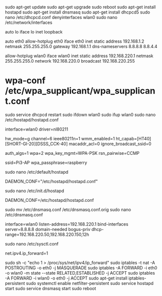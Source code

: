   sudo apt-get update
  sudo apt-get upgrade
  sudo reboot
  sudo apt-get install hostapd
  sudo apt-get install dnsmasq
  sudo apt-get install dhcpcd5
  sudo nano /etc/dhcpcd.conf
  denyinterfaces wlan0
  sudo nano /etc/network/interfaces

  auto lo
  iface lo inet loopback

  auto eth0
  allow-hotplug eth0
  iface eth0 inet static
  address 192.168.1.2
  netmask 255.255.255.0
  gateway 192.168.1.1
  dns-nameservers 8.8.8.8 8.8.4.4

  allow-hotplug wlan0
  iface wlan0 inet static
  address 192.168.220.1
  netmask 255.255.255.0
  network 192.168.220.0
  broadcast 192.168.220.255
  # wpa-conf /etc/wpa_supplicant/wpa_supplicant.conf

  sudo service dhcpcd restart
  sudo ifdown wlan0
  sudo ifup wlan0
  sudo nano /etc/hostapd/hostapd.conf

  interface=wlan0
  driver=nl80211

  hw_mode=g
  channel=6
  ieee80211n=1
  wmm_enabled=1
  ht_capab=[HT40][SHORT-GI-20][DSSS_CCK-40]
  macaddr_acl=0
  ignore_broadcast_ssid=0

  auth_algs=1
  wpa=2
  wpa_key_mgmt=WPA-PSK
  rsn_pairwise=CCMP

  ssid=Pi3-AP
  wpa_passphrase=raspberry

  sudo nano /etc/default/hostapd

  DAEMON_CONF="/etc/hostapd/hostapd.conf"

  sudo nano /etc/init.d/hostapd

  DAEMON_CONF=/etc/hostapd/hostapd.conf

  sudo mv /etc/dnsmasq.conf /etc/dnsmasq.conf.orig
  sudo nano /etc/dnsmasq.conf

  interface=wlan0
  listen-address=192.168.220.1
  bind-interfaces
  server=8.8.8.8
  domain-needed
  bogus-priv
  dhcp-range=192.168.220.50,192.168.220.150,12h

  sudo nano /etc/sysctl.conf

  net.ipv4.ip_forward=1

  sudo sh -c "echo 1 > /proc/sys/net/ipv4/ip_forward"
  sudo iptables -t nat -A POSTROUTING -o eth0 -j MASQUERADE
  sudo iptables -A FORWARD -i eth0 -o wlan0 -m state --state RELATED,ESTABLISHED -j ACCEPT
  sudo iptables -A FORWARD -i wlan0 -o eth0 -j ACCEPT
  sudo apt-get install iptables-persistent
  sudo systemctl enable netfilter-persistent
  sudo service hostapd start
  sudo service dnsmasq start
  sudo reboot
